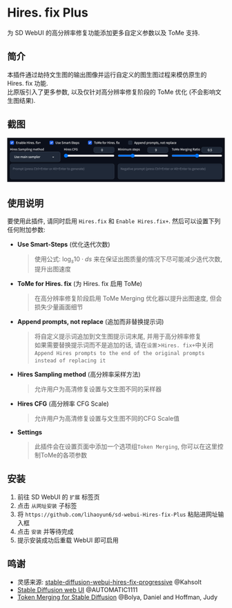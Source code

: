 # Hires. fix Plus
为 SD WebUI 的高分辨率修复功能添加更多自定义参数以及 ToMe 支持. 

## 简介
本插件通过劫持文生图的输出图像并运行自定义的图生图过程来模仿原生的 Hires. fix 功能.  
比原版引入了更多参数, 以及仅针对高分辨率修复阶段的 ToMe 优化 (不会影响文生图结果).

## 截图
<img src="./images/ui.jpg"/>  

## 使用说明
要使用此插件, 请同时启用 `Hires.fix` 和 `Enable Hires.fix+`. 然后可以设置下列任何附加参数:  

- **Use Smart-Steps** (优化迭代次数)

	> 使用公式: $\log_{s}{10}\cdot ds$ 来在保证出图质量的情况下尽可能减少迭代次数, 提升出图速度  
	
- **ToMe for Hires. fix** (为 Hires. fix 启用 ToMe)
	> 在高分辨率修复阶段启用 ToMe Merging 优化器以提升出图速度, 但会损失少量画面细节  
	
- **Append prompts, not replace** (追加而非替换提示词)
	> 将自定义提示词追加到文生图提示词末尾, 并用于高分辨率修复  
	> 如果需要替换提示词而不是追加的话, 请在`设置`>`Hires. fix+`中关闭`Append Hires prompts to the end of the original prompts instead of replacing it`
	
- **Hires Sampling method** (高分辨率采样方法)
	> 允许用户为高清修复设置与文生图不同的采样器  
	
- **Hires CFG** (高分辨率 CFG Scale)
	> 允许用户为高清修复设置与文生图不同的CFG Scale值  

- **Settings**
	> 此插件会在设置页面中添加一个选项组`Token Merging`, 你可以在这里控制ToMe的各项参数  
	
## 安装
1. 前往 SD WebUI 的 `扩展` 标签页
2. 点击 `从网址安装` 子标签
3. 将 `https://github.com/lihaoyun6/sd-webui-Hires-fix-Plus` 粘贴进网址输入框
4. 点击 `安装` 并等待完成
5. 提示安装成功后重载 WebUI 即可启用

## 鸣谢
- 灵感来源: [stable-diffusion-webui-hires-fix-progressive](https://github.com/Kahsolt/stable-diffusion-webui-hires-fix-progressive) @Kahsolt  
- [Stable Diffusion web UI](https://github.com/AUTOMATIC1111/stable-diffusion-webui) @AUTOMATIC1111  
- [Token Merging for Stable Diffusion](https://github.com/dbolya/tomesd) @Bolya, Daniel and Hoffman, Judy  
